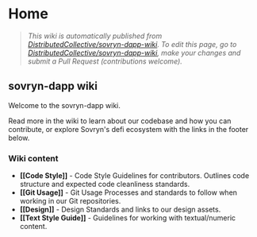 # Home

> _This wiki is automatically published from_ [_DistributedCollective/sovryn-dapp-wiki_](https://github.com/DistributedCollective/sovryn-dapp-wiki)_. To edit this page,_ _go to_ [_DistributedCollective/sovryn-dapp-wiki_](https://github.com/DistributedCollective/sovryn-dapp-wiki)_, make your changes and submit a Pull Request (contributions welcome)._

## sovryn-dapp wiki

Welcome to the sovryn-dapp wiki.

Read more in the wiki to learn about our codebase and how you can contribute, or explore Sovryn's defi ecosystem with the links in the footer below.

### Wiki content

* **\[\[Code Style]]** - Code Style Guidelines for contributors. Outlines code structure and expected code cleanliness standards.
* **\[\[Git Usage]]** - Git Usage Processes and standards to follow when working in our Git repositories.
* **\[\[Design]]** - Design Standards and links to our design assets.
* **\[\[Text Style Guide]]** - Guidelines for working with textual/numeric content.
